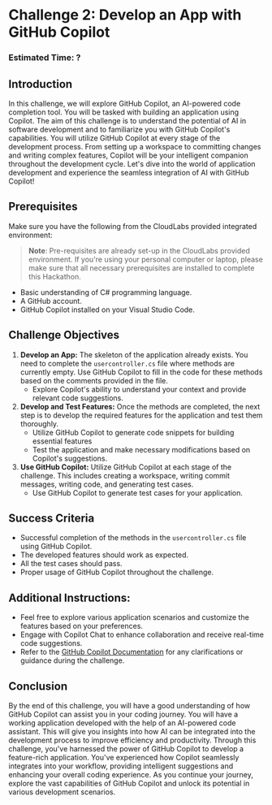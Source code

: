 # Challenge 2: Develop an App with GitHub Copilot

### Estimated Time: ?

  
## Introduction  
In this challenge, we will explore GitHub Copilot, an AI-powered code completion tool. You will be tasked with building an application using Copilot. The aim of this challenge is to understand the potential of AI in software development and to familiarize you with GitHub Copilot's capabilities.  You will utilize GitHub Copilot at every stage of the development process. From setting up a workspace to committing changes and writing complex features, Copilot will be your intelligent companion throughout the development cycle. Let's dive into the world of application development and experience the seamless integration of AI with GitHub Copilot!
  
## Prerequisites

Make sure you have the following from the CloudLabs provided integrated environment:

> **Note**: Pre-requisites are already set-up in the CloudLabs provided environment. If you're using your personal computer or laptop, please make sure that all necessary prerequisites are installed to complete this Hackathon.

- Basic understanding of C# programming language.  
- A GitHub account.  
- GitHub Copilot installed on your Visual Studio Code.  
  
## Challenge Objectives  
1. **Develop an App:** The skeleton of the application already exists. You need to complete the `usercontroller.cs` file where methods are currently empty. Use GitHub Copilot to fill in the code for these methods based on the comments provided in the file.
      - Explore Copilot's ability to understand your context and provide relevant code suggestions.  
3. **Develop and Test Features:** Once the methods are completed, the next step is to develop the required features for the application and test them thoroughly.
      - Utilize GitHub Copilot to generate code snippets for building essential features
      - Test the application and make necessary modifications based on Copilot's suggestions.
4. **Use GitHub Copilot:** Utilize GitHub Copilot at each stage of the challenge. This includes creating a workspace, writing commit messages, writing code, and generating test cases.
      - Use GitHub Copilot to generate test cases for your application.
  
## Success Criteria  
- Successful completion of the methods in the `usercontroller.cs` file using GitHub Copilot.  
- The developed features should work as expected.  
- All the test cases should pass.  
- Proper usage of GitHub Copilot throughout the challenge.

## Additional Instructions:

- Feel free to explore various application scenarios and customize the features based on your preferences.
- Engage with Copilot Chat to enhance collaboration and receive real-time code suggestions.
- Refer to the [GitHub Copilot Documentation](https://github.com/github/copilot-docs) for any clarifications or guidance during the challenge.
  
## Conclusion  
By the end of this challenge, you will have a good understanding of how GitHub Copilot can assist you in your coding journey. You will have a working application developed with the help of an AI-powered code assistant. This will give you insights into how AI can be integrated into the development process to improve efficiency and productivity. Through this challenge, you've harnessed the power of GitHub Copilot to develop a feature-rich application. You've experienced how Copilot seamlessly integrates into your workflow, providing intelligent suggestions and enhancing your overall coding experience. As you continue your journey, explore the vast capabilities of GitHub Copilot and unlock its potential in various development scenarios.
  


